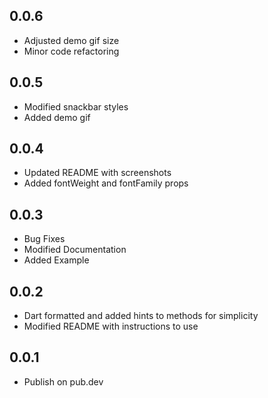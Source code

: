## 0.0.6
* Adjusted demo gif size
* Minor code refactoring

## 0.0.5
* Modified snackbar styles
* Added demo gif 

## 0.0.4
* Updated README with screenshots
* Added fontWeight and fontFamily props

## 0.0.3
* Bug Fixes
* Modified Documentation
* Added Example

## 0.0.2
* Dart formatted and added hints to methods for simplicity
* Modified README with instructions to use

## 0.0.1

* Publish on pub.dev
